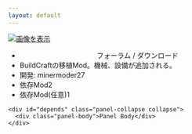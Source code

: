 ```yaml
---
layout: default
---
```

<div class="panel-group">
  <div class="panel panel-default">
    <div class="panel-body" style="max-height: 150px">
      <a href="http://minetest.wiki.fc2.com/image/mod_buildtest.png" rel="lightbox" title="画像を表示" class="thumbnail">
        <img src="http://minetest.wiki.fc2.com/image/mod_buildtest.png" alt="画像を表示" border="0">
      </a>
    </div>
    <ul class="list-group">
      <li class="list-group-item" align="center">フォーラム / ダウンロード</li>
      <li class="list-group-item">BuildCraftの移植Mod。機械、設備が追加される。</li>
      <li class="list-group-item">開発: minermoder27</li>
      <li class="list-group-item">依存Mod<span class="badge">2</span></li>
      <li class="list-group-item">依存Mod(任意)<span class="badge">1</span></li>
    </ul>
    
    <div id="depends" class="panel-collapse collapse">
      <div class="panel-body">Panel Body</div>
    </div>
  </div>
</div>
